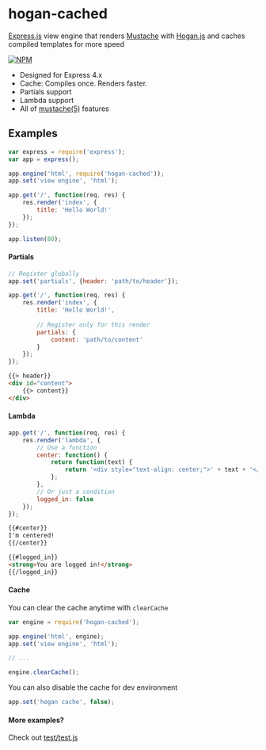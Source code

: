 # hogan-cached
[Express.js](http://expressjs.com/) view engine that renders [Mustache](http://mustache.github.io/) with [Hogan.js](http://twitter.github.io/hogan.js/) and caches compiled templates for more speed

[![NPM](https://nodei.co/npm/hogan-cached.png)](https://nodei.co/npm/hogan-cached/)

* Designed for Express 4.x
* Cache: Compiles once. Renders faster.
* Partials support
* Lambda support
* All of [mustache(5)](http://mustache.github.io/mustache.5.html) features

## Examples
```javascript
var express = require('express');
var app = express();

app.engine('html', require('hogan-cached'));
app.set('view engine', 'html');

app.get('/', function(req, res) {
    res.render('index', {
        title: 'Hello World!'
    });
});

app.listen(80);
```

#### Partials

```javascript
// Register globally
app.set('partials', {header: 'path/to/header'});

app.get('/', function(req, res) {
    res.render('index', {
        title: 'Hello World!',
        
        // Register only for this render
        partials: {
            content: 'path/to/content'
        }
    });
});
```

```html
{{> header}}
<div id="content">
    {{> content}}
</div>
```

#### Lambda

```javascript
app.get('/', function(req, res) {
    res.render('lambda', {
        // Use a function
        center: function() {
            return function(text) {
                return '<div style="text-align: center;">' + text + '</div>';
            };
        },
        // Or just a condition
        logged_in: false
    });
});
```

```html
{{#center}}
I'm centered!
{{/center}}

{{#logged_in}}
<strong>You are logged in!</strong>
{{/logged_in}}
```

#### Cache
You can clear the cache anytime with `clearCache`
```javascript
var engine = require('hogan-cached');

app.engine('html', engine);
app.set('view engine', 'html');

// ...

engine.clearCache();
```

You can also disable the cache for dev environment
```javascript
app.set('hogan cache', false);
```

#### More examples?
Check out [test/test.js](https://github.com/Guichaguri/hogan-cached/blob/master/test/test.js)